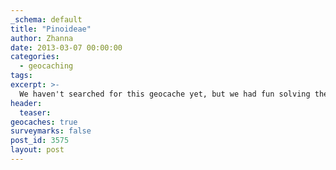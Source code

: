 ```yaml
---
_schema: default
title: "Pinoideae"
author: Zhanna
date: 2013-03-07 00:00:00
categories:
  - geocaching
tags:
excerpt: >-
  We haven't searched for this geocache yet, but we had fun solving the puzzle. We wanted the owner to know that we enjoyed it, so we left a note on the cache page. 
header:
  teaser:
geocaches: true
surveymarks: false
post_id: 3575
layout: post 
---
```


